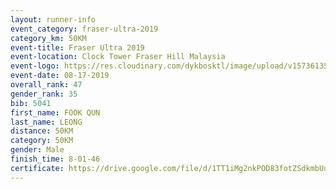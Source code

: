 ```yaml
---
layout: runner-info 
event_category: fraser-ultra-2019 
category_km: 50KM 
event-title: Fraser Ultra 2019 
event-location: Clock Tower Fraser Hill Malaysia 
event-logo: https://res.cloudinary.com/dykbosktl/image/upload/v1573613535/Logo/logo_mfst7w.jpg
event-date: 08-17-2019 
overall_rank: 47
gender_rank: 35
bib: 5041
first_name: FOOK QUN
last_name: LEONG
distance: 50KM
category: 50KM
gender: Male
finish_time: 8-01-46
certificate: https://drive.google.com/file/d/1TT1iMg2nkPOD83fotZSdkmbUut13KHmx/view?usp=sharing
---
```

